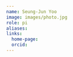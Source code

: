 ```yaml
---
name: Seung-Jun Yoo
image: images/photo.jpg
role: pi
aliases:
links:
  home-page: 
  orcid: 
---
```


